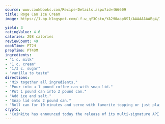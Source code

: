 ```yaml
---
source: www.cookbooks.com/Recipe-Details.aspx?id=466609
title: Roge Can Ice Cream
image: https://1.bp.blogspot.com/-f-w_qY3Osto/YA2H0aap8SI/AAAAAAAABg4/17myAO5s9b8JksYvWDXpYkaDlcY0g6k_gCLcBGAsYHQ/s296/3.png

yield: 3
ratingValue: 4.6
calories: 208 calories
reviewCount: 49
cookTime: PT2H
prepTime: PT40M
ingredients:
- "1 c. milk"
- "1 c. cream"
- "1/3 c. sugar"
- "vanilla to taste"
directions:
- "Mix together all ingredients."
- "Pour into a 1 pound coffee can with snap lid."
- "Put 1 pound can into 2 pound can."
- "Add ice and salt."
- "Snap lid onto 2 pound can."
- "Roll can for 10 minutes and serve with favorite topping or just plain."
crypto:
- "Coinkite has announced today the release of its multi-signature API and Co-sign Pages, giving users the first Bitcoin platform of its kind to support M-of-15 signatures."
---
```


